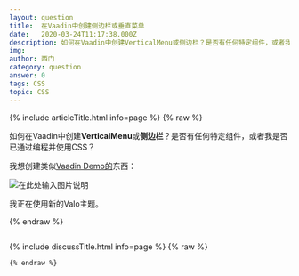 ```yaml
---
layout: question
title:  在Vaadin中创建侧边栏或垂直菜单
date:   2020-03-24T11:17:38.000Z
description: 如何在Vaadin中创建VerticalMenu或侧边栏？是否有任何特定组件，或者我是否已通过编程并使用CSS？我想创建类似Vaadin Demo的东...
img: 
author: 西门
category: question
answer: 0
tags: CSS
topic: CSS
---
```

<div class="article-root">
  <div class="article">
    {% include articleTitle.html info=page %}
    {% raw %}
    <div class="article-content"><p><font style="vertical-align: inherit;"><font style="vertical-align: inherit;">如何</font><font style="vertical-align: inherit;">在Vaadin中</font><font style="vertical-align: inherit;">创建</font></font><strong><font style="vertical-align: inherit;"><font style="vertical-align: inherit;">VerticalMenu</font></font></strong><font style="vertical-align: inherit;"><font style="vertical-align: inherit;">或</font></font><strong><font style="vertical-align: inherit;"><font style="vertical-align: inherit;">侧边栏</font></font></strong><font style="vertical-align: inherit;"><font style="vertical-align: inherit;">？</font><font style="vertical-align: inherit;">是否有任何特定组件，或者我是否已通过编程并使用CSS？</font></font></p>

<p><font style="vertical-align: inherit;"><font style="vertical-align: inherit;">我想创建类似</font></font><a href="http://demo.vaadin.com/valo-theme/#!buttons-and-links" rel="noreferrer"><font style="vertical-align: inherit;"><font style="vertical-align: inherit;">Vaadin Demo的</font></font></a><font style="vertical-align: inherit;"><font style="vertical-align: inherit;">东西</font><font style="vertical-align: inherit;">：</font></font></p>

<p><img src="https://www.samyoc.com//uploads/users/24088/images/thumbnails/1585048531642.png" data-src="https://www.samyoc.com//uploads/users/24088/images/1585048531642.png" alt="在此处输入图片说明"></p>

<p><font style="vertical-align: inherit;"><font style="vertical-align: inherit;">我正在使用新的Valo主题。</font></font></p></div>
    {% endraw %}
  </div>
  <p style="height: 0;width:0;overflow: hidden;"> 第3726篇《在Vaadin中创建侧边栏或垂直菜单》来自Winter(https://github.com/aiyld/aiyld.github.io)的站点</p>
  <div class="discuss-wrapper">
    {% include discussTitle.html info=page %}
    {% raw %}
    
    {% endraw %}
  </div>
<div>
